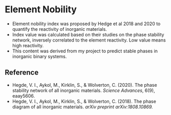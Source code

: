 # Element Nobility
- Element nobility index was proposed by Hedge et al 2018 and 2020 to quantify the reactivity of inorganic materials.   
- Index value was calculated based on their studies on the phase stability network, inversely correlated to the element reactivity. Low value means high reactivity.
- This content was derived from my project to predict stable phases in inorganic binary systems.

## Reference
- Hegde, V. I., Aykol, M., Kirklin, S., & Wolverton, C. (2020). The phase stability network of all inorganic materials. <em>Science Advances</em>, 6(9), eaay5606.
- Hegde, V. I., Aykol, M., Kirklin, S., & Wolverton, C. (2018). The phase diagram of all inorganic materials. <em>arXiv preprint arXiv:1808.10869.</em>
